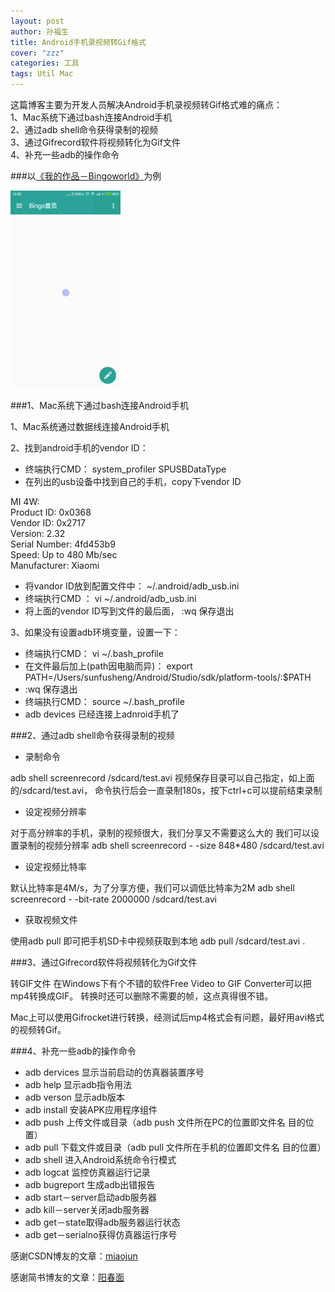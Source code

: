 ```yaml
---
layout: post
author: 孙福生
title: Android手机录视频转Gif格式
cover: "zzz"
categories: 工具
tags: Util Mac
---
```

这篇博客主要为开发人员解决Android手机录视频转Gif格式难的痛点：<br/>
1、Mac系统下通过bash连接Android手机<br/>
2、通过adb shell命令获得录制的视频<br/>
3、通过Gifrecord软件将视频转化为Gif文件<br/>
4、补充一些adb的操作命令<br/>

###以[《我的作品－Bingoworld》](http://sfsheng0322.github.io/2015/09/09/bingo.html)为例

![](/assets/bingo.gif)

###1、Mac系统下通过bash连接Android手机

1、Mac系统通过数据线连接Android手机

2、找到android手机的vendor ID：

* 终端执行CMD：  system_profiler SPUSBDataType
* 在列出的usb设备中找到自己的手机，copy下vendor ID

MI 4W: <br/>
Product ID: 0x0368<br/>
Vendor ID: 0x2717<br/>
Version: 2.32<br/>
Serial Number: 4fd453b9<br/>
Speed: Up to 480 Mb/sec<br/>
Manufacturer: Xiaomi<br/>

* 将vandor ID放到配置文件中：  ~/.android/adb_usb.ini
* 终端执行CMD ： vi  ~/.android/adb_usb.ini
* 将上面的vendor ID写到文件的最后面， :wq 保存退出

3、如果没有设置adb环境变量，设置一下：

* 终端执行CMD： vi ~/.bash_profile
* 在文件最后加上(path因电脑而异)： export PATH=/Users/sunfusheng/Android/Studio/sdk/platform-tools/:$PATH
* :wq 保存退出
* 终端执行CMD： source ~/.bash_profile
* adb devices 已经连接上adnroid手机了

###2、通过adb shell命令获得录制的视频

* 录制命令

adb shell screenrecord /sdcard/test.avi
视频保存目录可以自己指定，如上面的/sdcard/test.avi，
命令执行后会一直录制180s，按下ctrl+c可以提前结束录制

* 设定视频分辨率

对于高分辨率的手机，录制的视频很大，我们分享又不需要这么大的
我们可以设置录制的视频分辨率
adb shell screenrecord - -size 848*480 /sdcard/test.avi

* 设定视频比特率

默认比特率是4M/s，为了分享方便，我们可以调低比特率为2M
adb shell screenrecord - -bit-rate 2000000 /sdcard/test.avi

* 获取视频文件

使用adb pull 即可把手机SD卡中视频获取到本地
adb pull /sdcard/test.avi .

###3、通过Gifrecord软件将视频转化为Gif文件

转GIF文件
在Windows下有个不错的软件Free Video to GIF Converter可以把mp4转换成GIF。
转换时还可以删除不需要的帧，这点真得很不错。

Mac上可以使用Gifrocket进行转换，经测试后mp4格式会有问题，最好用avi格式的视频转Gif。

###4、补充一些adb的操作命令

* adb dervices 显示当前启动的仿真器装置序号
* adb help 显示adb指令用法
* adb verson 显示adb版本
* adb install 安装APK应用程序组件
* adb push 上传文件或目录（adb push 文件所在PC的位置即文件名 目的位置）
* adb pull 下载文件或目录（adb pull 文件所在手机的位置即文件名 目的位置）
* adb shell 进入Android系统命令行模式
* adb logcat 监控仿真器运行记录
* adb bugreport 生成adb出错报告
* adb start－server启动adb服务器
* adb kill－server关闭adb服务器
* adb get－state取得adb服务器运行状态
* adb get－serialno获得仿真器运行序号



感谢CSDN博友的文章：[miaojun](http://blog.csdn.net/miaojunking/article/details/41053759)

感谢简书博友的文章：[阳春面](http://www.jianshu.com/p/9a1825e679b7?utm_campaign=haruki&utm_content=note&utm_medium=reader_share&utm_source=qq)
